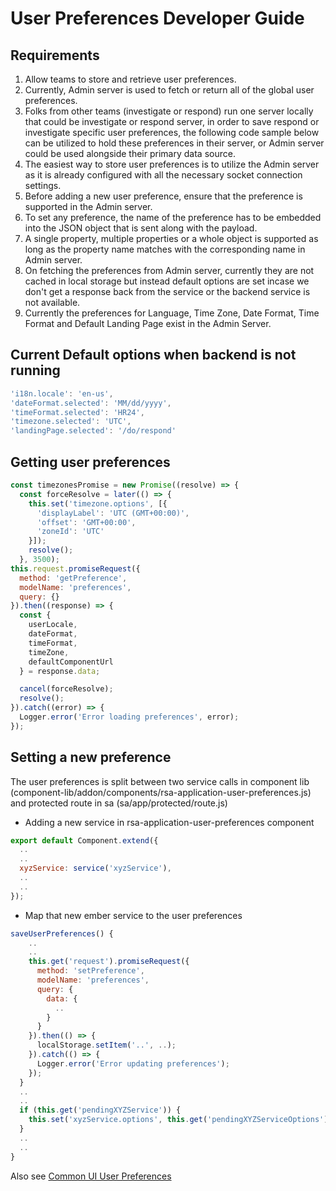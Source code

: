 # User Preferences Developer Guide

## Requirements

1. Allow teams to store and retrieve user preferences.
2. Currently, Admin server is used to fetch or return all of the global user preferences.
3. Folks from other teams (investigate or respond) run one server locally that could be investigate or respond server,
in order to save respond or investigate specific user preferences, the following code sample below can be utilized to hold
these preferences in their server, or Admin server could be used alongside their primary data source.
4. The easiest way to store user preferences is to utilize the Admin server as it is already configured with all the necessary socket connection settings.
5. Before adding a new user preference, ensure that the preference is supported in the Admin server.
6. To set any preference, the name of the preference has to be embedded into the JSON object that is sent along with the payload.
7. A single property, multiple properties or a whole object is supported as long as the property name matches with the corresponding name
in Admin server.
8. On fetching the preferences from Admin server, currently they are not cached in local storage but instead default options are set incase
we don't get a response back from the service or the backend service is not available.
9. Currently the preferences for Language, Time Zone, Date Format, Time Format and Default Landing Page exist in the Admin Server.


## Current Default options when backend is not running

```javascript
'i18n.locale': 'en-us',
'dateFormat.selected': 'MM/dd/yyyy',
'timeFormat.selected': 'HR24',
'timezone.selected': 'UTC',
'landingPage.selected': '/do/respond'
```
## Getting user preferences

```javascript
const timezonesPromise = new Promise((resolve) => {
  const forceResolve = later(() => {
    this.set('timezone.options', [{
      'displayLabel': 'UTC (GMT+00:00)',
      'offset': 'GMT+00:00',
      'zoneId': 'UTC'
    }]);
    resolve();
  }, 3500);
this.request.promiseRequest({
  method: 'getPreference',
  modelName: 'preferences',
  query: {}
}).then((response) => {
  const {
    userLocale,
    dateFormat,
    timeFormat,
    timeZone,
    defaultComponentUrl
  } = response.data;

  cancel(forceResolve);
  resolve();
}).catch((error) => {
  Logger.error('Error loading preferences', error);
});
```

## Setting a new preference
The user preferences is split between two service calls in component lib (component-lib/addon/components/rsa-application-user-preferences.js)
and protected route in sa (sa/app/protected/route.js)

* Adding a new service in rsa-application-user-preferences component

```javascript
export default Component.extend({
  ..
  ..
  xyzService: service('xyzService'),
  ..
  ..
});
```
* Map that new ember service to the user preferences

```javascript
saveUserPreferences() {
    ..
    ..
    this.get('request').promiseRequest({
      method: 'setPreference',
      modelName: 'preferences',
      query: {
        data: {
          ..
        }
      }
    }).then(() => {
      localStorage.setItem('..', ..);
    }).catch(() => {
      Logger.error('Error updating preferences');
    });
  }
  ..
  ..
  if (this.get('pendingXYZService')) {
    this.set('xyzService.options', this.get('pendingXYZServiceOptions'));
  }
  ..
  ..
}
```
Also see [Common UI User Preferences](https://github.rsa.lab.emc.com/asoc/common-ui/blob/master/modules/admin/docs/user-preferences.md)


